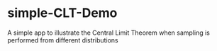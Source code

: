 # simple-CLT-Demo
A simple app to illustrate the Central Limit Theorem when sampling is performed from different distributions
